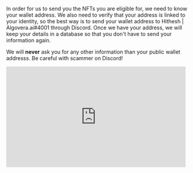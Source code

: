 In order for us to send you the NFTs you are eligible for, we need to know your wallet address. We also need to verify that your address is linked to your identity, so the best way is to send your wallet address to Hithesh | Algovera.ai#4001 through Discord. Once we have your address, we will keep your details in a database so that you don't have to send your information again.

We will **never** ask you for any other information than your public wallet addresss. Be careful with scammer on Discord!

<iframe src="https://giphy.com/embed/WkKrG4jJYmMmkoAzo2" width="480" height="270" frameBorder="0" class="giphy-embed" allowFullScreen></iframe><p><a href="https://giphy.com/gifs/foilarmsandhog-foil-arms-and-hog-fah-sean-flanagan-WkKrG4jJYmMmkoAzo2"></a></p>
